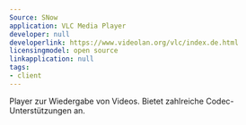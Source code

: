```yaml
---
Source: SNow
application: VLC Media Player
developer: null
developerlink: https://www.videolan.org/vlc/index.de.html
licensingmodel: open source
linkapplication: null
tags:
- client
---
```

Player zur Wiedergabe von Videos. Bietet zahlreiche Codec-Unterstützungen an.
